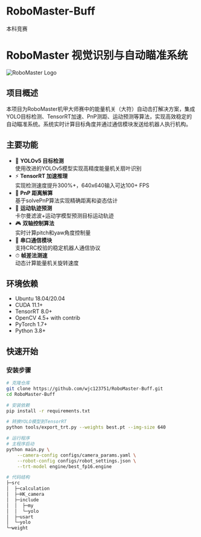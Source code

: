 # RoboMaster-Buff
本科竞赛
# RoboMaster 视觉识别与自动瞄准系统

![RoboMaster Logo](docs/rm_logo.png)

## 项目概述
本项目为RoboMaster机甲大师赛中的能量机关（大符）自动击打解决方案，集成YOLO目标检测、TensorRT加速、PnP测距、运动预测等算法，实现高效稳定的自动瞄准系统。系统实时计算目标角度并通过通信模块发送给机器人执行机构。

## 主要功能
- 🎯 **YOLOv5 目标检测**  
  使用改进的YOLOv5模型实现高精度能量机关扇叶识别
- ⚡ **TensorRT 加速推理**  
  实现检测速度提升300%+，640x640输入可达100+ FPS
- 📏 **PnP 距离解算**  
  基于solvePnP算法实现精确距离和姿态估计
- 🔮 **运动轨迹预测**  
  卡尔曼滤波+运动学模型预测目标运动轨迹
- 🎮 **双轴控制算法**  
  实时计算pitch和yaw角度控制量
- 📡 **串口通信模块**  
  支持CRC校验的稳定机器人通信协议
- ⏱ **帧差法测速**  
  动态计算能量机关旋转速度

## 环境依赖
- Ubuntu 18.04/20.04
- CUDA 11.1+
- TensorRT 8.0+
- OpenCV 4.5+ with contrib
- PyTorch 1.7+
- Python 3.8+

## 快速开始

### 安装步骤
```bash
# 克隆仓库
git clone https://github.com/wjc123751/RoboMaster-Buff.git
cd RoboMaster-Buff

# 安装依赖
pip install -r requirements.txt

# 转换YOLO模型到TensorRT
python tools/export_trt.py --weights best.pt --img-size 640

# 运行程序
# 主程序启动
python main.py \
    --camera-config configs/camera_params.yaml \
    --robot-config configs/robot_settings.json \
    --trt-model engine/best_fp16.engine

# 代码结构
├─src
│  ├─calculation
│  ├─HK_camera
│  ├─include
│  │  ├─my
│  │  └─yolo
│  ├─usart
│  └─yolo
└─weight

